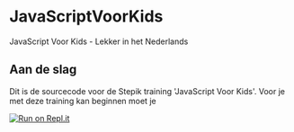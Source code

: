 # JavaScriptVoorKids
JavaScript Voor Kids - Lekker in het Nederlands


## Aan de slag
Dit is de sourcecode voor de Stepik training 'JavaScript Voor Kids'. Voor je met deze training kan beginnen moet je

[![Run on Repl.it](https://repl.it/badge/github/JointEffort/JavaScriptVoorKids)](https://repl.it/github/JointEffort/JavaScriptVoorKids) 